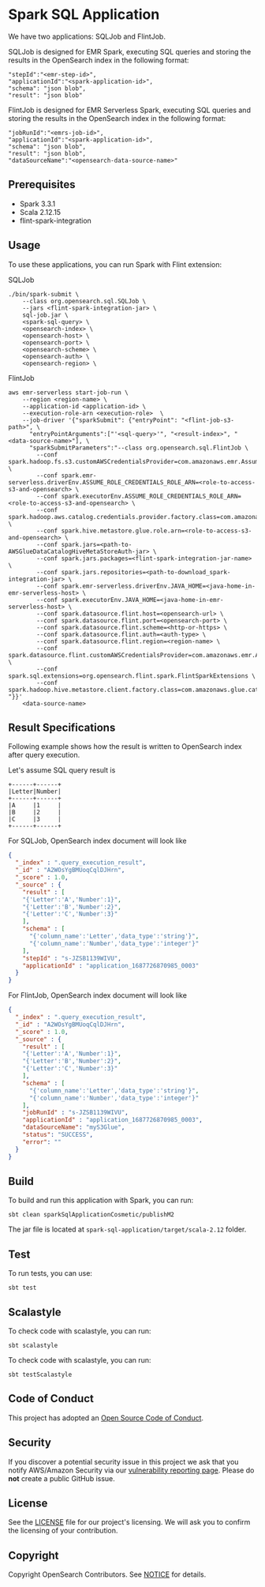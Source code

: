 # Spark SQL Application

We have two applications: SQLJob and FlintJob.

SQLJob is designed for EMR Spark, executing SQL queries and storing the results in the OpenSearch index in the following format:
```
"stepId":"<emr-step-id>",
"applicationId":"<spark-application-id>",
"schema": "json blob",
"result": "json blob"
```

FlintJob is designed for EMR Serverless Spark, executing SQL queries and storing the results in the OpenSearch index in the following format:

```
"jobRunId":"<emrs-job-id>",
"applicationId":"<spark-application-id>",
"schema": "json blob",
"result": "json blob",
"dataSourceName":"<opensearch-data-source-name>"
```

## Prerequisites

+ Spark 3.3.1
+ Scala 2.12.15
+ flint-spark-integration

## Usage

To use these applications, you can run Spark with Flint extension:

SQLJob
```
./bin/spark-submit \
    --class org.opensearch.sql.SQLJob \
    --jars <flint-spark-integration-jar> \
    sql-job.jar \
    <spark-sql-query> \
    <opensearch-index> \
    <opensearch-host> \
    <opensearch-port> \
    <opensearch-scheme> \
    <opensearch-auth> \
    <opensearch-region> \
```

FlintJob
```
aws emr-serverless start-job-run \
    --region <region-name> \
    --application-id <application-id> \
    --execution-role-arn <execution-role>  \
    --job-driver '{"sparkSubmit": {"entryPoint": "<flint-job-s3-path>", \
      "entryPointArguments":["'<sql-query>'", "<result-index>", "<data-source-name>"], \
      "sparkSubmitParameters":"--class org.opensearch.sql.FlintJob \
        --conf spark.hadoop.fs.s3.customAWSCredentialsProvider=com.amazonaws.emr.AssumeRoleAWSCredentialsProvider \
        --conf spark.emr-serverless.driverEnv.ASSUME_ROLE_CREDENTIALS_ROLE_ARN=<role-to-access-s3-and-opensearch> \
        --conf spark.executorEnv.ASSUME_ROLE_CREDENTIALS_ROLE_ARN=<role-to-access-s3-and-opensearch> \
        --conf spark.hadoop.aws.catalog.credentials.provider.factory.class=com.amazonaws.glue.catalog.metastore.STSAssumeRoleSessionCredentialsProviderFactory \
        --conf spark.hive.metastore.glue.role.arn=<role-to-access-s3-and-opensearch> \
        --conf spark.jars=<path-to-AWSGlueDataCatalogHiveMetaStoreAuth-jar> \
        --conf spark.jars.packages=<flint-spark-integration-jar-name> \
        --conf spark.jars.repositories=<path-to-download_spark-integration-jar> \
        --conf spark.emr-serverless.driverEnv.JAVA_HOME=<java-home-in-emr-serverless-host> \
        --conf spark.executorEnv.JAVA_HOME=<java-home-in-emr-serverless-host> \
        --conf spark.datasource.flint.host=<opensearch-url> \
        --conf spark.datasource.flint.port=<opensearch-port> \
        --conf spark.datasource.flint.scheme=<http-or-https> \
        --conf spark.datasource.flint.auth=<auth-type> \
        --conf spark.datasource.flint.region=<region-name> \
        --conf spark.datasource.flint.customAWSCredentialsProvider=com.amazonaws.emr.AssumeRoleAWSCredentialsProvider \
        --conf spark.sql.extensions=org.opensearch.flint.spark.FlintSparkExtensions \
        --conf spark.hadoop.hive.metastore.client.factory.class=com.amazonaws.glue.catalog.metastore.AWSGlueDataCatalogHiveClientFactory "}}'
    <data-source-name>
```

## Result Specifications

Following example shows how the result is written to OpenSearch index after query execution.

Let's assume SQL query result is
```
+------+------+
|Letter|Number|
+------+------+
|A     |1     |
|B     |2     |
|C     |3     |
+------+------+
```
For SQLJob, OpenSearch index document will look like
```json
{
  "_index" : ".query_execution_result",
  "_id" : "A2WOsYgBMUoqCqlDJHrn",
  "_score" : 1.0,
  "_source" : {
    "result" : [
    "{'Letter':'A','Number':1}",
    "{'Letter':'B','Number':2}",
    "{'Letter':'C','Number':3}"
    ],
    "schema" : [
      "{'column_name':'Letter','data_type':'string'}",
      "{'column_name':'Number','data_type':'integer'}"
    ],
    "stepId" : "s-JZSB1139WIVU",
    "applicationId" : "application_1687726870985_0003"
  }
}
```

For FlintJob, OpenSearch index document will look like
```json
{
  "_index" : ".query_execution_result",
  "_id" : "A2WOsYgBMUoqCqlDJHrn",
  "_score" : 1.0,
  "_source" : {
    "result" : [
    "{'Letter':'A','Number':1}",
    "{'Letter':'B','Number':2}",
    "{'Letter':'C','Number':3}"
    ],
    "schema" : [
      "{'column_name':'Letter','data_type':'string'}",
      "{'column_name':'Number','data_type':'integer'}"
    ],
    "jobRunId" : "s-JZSB1139WIVU",
    "applicationId" : "application_1687726870985_0003",
    "dataSourceName": "myS3Glue",
    "status": "SUCCESS",
    "error": ""
  }
}
```

## Build

To build and run this application with Spark, you can run:

```
sbt clean sparkSqlApplicationCosmetic/publishM2
```

The jar file is located at `spark-sql-application/target/scala-2.12` folder.

## Test

To run tests, you can use:

```
sbt test
```

## Scalastyle

To check code with scalastyle, you can run:

```
sbt scalastyle
```

To check code with scalastyle, you can run:

```
sbt testScalastyle
```

## Code of Conduct

This project has adopted an [Open Source Code of Conduct](../CODE_OF_CONDUCT.md).

## Security

If you discover a potential security issue in this project we ask that you notify AWS/Amazon Security via our [vulnerability reporting page](http://aws.amazon.com/security/vulnerability-reporting/). Please do **not** create a public GitHub issue.

## License

See the [LICENSE](../LICENSE.txt) file for our project's licensing. We will ask you to confirm the licensing of your contribution.

## Copyright

Copyright OpenSearch Contributors. See [NOTICE](../NOTICE) for details.